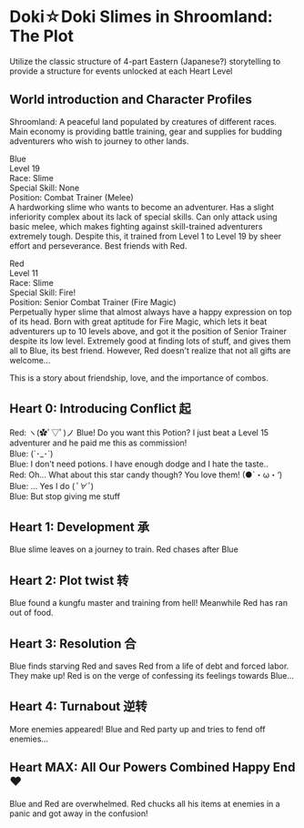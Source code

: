 # Doki☆Doki Slimes in Shroomland: The Plot

Utilize the classic structure of 4-part Eastern (Japanese?) storytelling to provide a structure for events unlocked at each Heart Level

## World introduction and Character Profiles
Shroomland: A peaceful land populated by creatures of different races. Main economy is providing battle training, gear and supplies for budding adventurers who wish to journey to other lands. 

Blue  
Level 19  
Race: Slime  
Special Skill: None  
Position: Combat Trainer (Melee)  
A hardworking slime who wants to become an adventurer. Has a slight inferiority complex about its lack of special skills. Can only attack using basic melee, which makes fighting against skill-trained adventurers extremely tough. Despite this, it trained from Level 1 to Level 19 by sheer effort and perseverance. Best friends with Red.

Red  
Level 11  
Race: Slime  
Special Skill: Fire!  
Position: Senior Combat Trainer (Fire Magic)  
Perpetually hyper slime that almost always have a happy expression on top of its head. Born with great aptitude for Fire Magic, which lets it beat adventurers up to 10 levels above, and got it the position of Senior Trainer despite its low level. Extremely good at finding lots of stuff, and gives them all to Blue, its best friend. However, Red doesn't realize that not all gifts are welcome...

This is a story about friendship, love, and the importance of combos.

## Heart 0: Introducing Conflict 起
Red: ヽ(✿ﾟ▽ﾟ)ノ Blue! Do you want this Potion? I just beat a Level 15 adventurer and  he paid me this as commission!  
Blue: (´･_･`)  
Blue: I don't need potions. I have enough dodge and I hate the taste..  
Red: Oh... What about this star candy though? You love them! (●´・ω・‘)  
Blue: ... Yes I do (*ﾟ∀ﾟ*)  
Blue: But stop giving me stuff   

## Heart 1: Development 承
Blue slime leaves on a journey to train. Red chases after Blue
## Heart 2: Plot twist 转
Blue found a kungfu master and training from hell! Meanwhile Red has ran out of food.
## Heart 3: Resolution 合
Blue finds starving Red and saves Red from a life of debt and forced labor. They make up! Red is on the verge of confessing its feelings towards Blue...
## Heart 4: Turnabout 逆转
More enemies appeared! Blue and Red party up and tries to fend off enemies...

## Heart MAX: All Our Powers Combined Happy End ♥
Blue and Red are overwhelmed. Red chucks all his items at enemies in a panic and got away in the confusion! 

